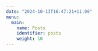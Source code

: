 ```yaml
---
date: "2024-10-13T16:47:21+11:00"
menu:
  main:
    name: Posts
    identifier: posts
    weight: 10
---
```

